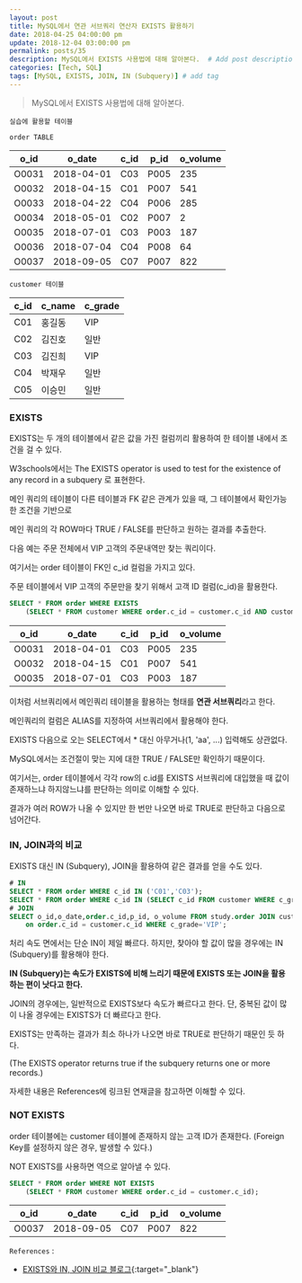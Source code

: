```yaml
---
layout: post
title: MySQL에서 연관 서브쿼리 연산자 EXISTS 활용하기 
date: 2018-04-25 04:00:00 pm
update: 2018-12-04 03:00:00 pm
permalink: posts/35
description: MySQL에서 EXISTS 사용법에 대해 알아본다.  # Add post description (optional)
categories: [Tech, SQL]
tags: [MySQL, EXISTS, JOIN, IN (Subquery)] # add tag
---
```


> MySQL에서 EXISTS 사용법에 대해 알아본다.

`실습에 활용할 테이블`

`order TABLE`

| o_id  | o_date     | c_id | p_id | o_volume |
|-------|------------|------|------|----------|
| O0031 | 2018-04-01 | C03  | P005 |      235 |
| O0032 | 2018-04-15 | C01  | P007 |      541 |
| O0033 | 2018-04-22 | C04  | P006 |      285 |
| O0034 | 2018-05-01 | C02  | P007 |        2 |
| O0035 | 2018-07-01 | C03  | P003 |      187 |
| O0036 | 2018-07-04 | C04  | P008 |       64 |
| O0037 | 2018-09-05 | C07  | P007 |      822 |

`customer 테이블`

| c_id | c_name    | c_grade |
|------|-----------|---------|
| C01  | 홍길동    | VIP     |
| C02  | 김진호    | 일반    |
| C03  | 김진희    | VIP     |
| C04  | 박재우    | 일반    |
| C05  | 이승민    | 일반    |

### EXISTS

EXISTS는 두 개의 테이블에서 같은 값을 가진 컬럼끼리 활용하여 한 테이블 내에서 조건을 걸 수 있다.

W3schools에서는 The EXISTS operator is used to test for the existence of any record in a subquery 로 표현한다.

메인 쿼리의 테이블이 다른 테이블과 FK 같은 관계가 있을 때, 그 테이블에서 확인가능한 조건을 기반으로 

메인 쿼리의 각 ROW마다 TRUE / FALSE를 판단하고 원하는 결과를 추출한다. 

다음 예는 주문 전체에서 VIP 고객의 주문내역만 찾는 쿼리이다.

여기서는 order 테이블이 FK인 c_id 컬럼을 가지고 있다. 

주문 테이블에서 VIP 고객의 주문만을 찾기 위해서 고객 ID 컬럼(c_id)을 활용한다.

``` sql
SELECT * FROM order WHERE EXISTS 
    (SELECT * FROM customer WHERE order.c_id = customer.c_id AND customer.c_grade='VIP');
```

| o_id  | o_date     | c_id | p_id | o_volume |
|-------|------------|------|------|----------|
| O0031 | 2018-04-01 | C03  | P005 |      235 |
| O0032 | 2018-04-15 | C01  | P007 |      541 |
| O0035 | 2018-07-01 | C03  | P003 |      187 |

이처럼 서브쿼리에서 메인쿼리 테이블을 활용하는 형태를 **연관 서브쿼리**라고 한다.

메인쿼리의 컬럼은 ALIAS를 지정하여 서브쿼리에서 활용해야 한다.

EXISTS 다음으로 오는 SELECT에서 * 대신 아무거나(1, 'aa', ...) 입력해도 상관없다. 

MySQL에서는 조건절이 맞는 지에 대한 TRUE / FALSE만 확인하기 때문이다.

여기서는, order 테이블에서 각각 row의 c.id를 EXISTS 서브쿼리에 대입했을 때 값이 존재하느냐 하지않느냐를 판단하는 의미로 이해할 수 있다.

결과가 여러 ROW가 나올 수 있지만 한 번만 나오면 바로 TRUE로 판단하고 다음으로 넘어간다.

### IN, JOIN과의 비교

EXISTS 대신 IN (Subquery), JOIN을 활용하여 같은 결과를 얻을 수도 있다.

``` sql
# IN
SELECT * FROM order WHERE c_id IN ('C01','C03');
SELECT * FROM order WHERE c_id IN (SELECT c_id FROM customer WHERE c_grade='VIP');
# JOIN
SELECT o_id,o_date,order.c_id,p_id, o_volume FROM study.order JOIN customer 
    on order.c_id = customer.c_id WHERE c_grade='VIP';
```

처리 속도 면에서는 단순 IN이 제일 빠르다. 하지만, 찾아야 할 값이 많을 경우에는 IN (Subquery)를 활용해야 한다. 

**IN (Subquery)는 속도가 EXISTS에 비해 느리기 때문에 EXISTS 또는 JOIN을 활용하는 편이 낫다고 한다.**

JOIN의 경우에는, 일반적으로 EXISTS보다 속도가 빠르다고 한다. 단, 중복된 값이 많이 나올 경우에는 EXISTS가 더 빠르다고 한다.

EXISTS는 만족하는 결과가 최소 하나가 나오면 바로 TRUE로 판단하기 때문인 듯 하다.

(The EXISTS operator returns true if the subquery returns one or more records.)

자세한 내용은 References에 링크된 연재글을 참고하면 이해할 수 있다.

### NOT EXISTS

order 테이블에는 customer 테이블에 존재하지 않는 고객 ID가 존재한다. (Foreign Key를 설정하지 않은 경우, 발생할 수 있다.)

NOT EXISTS를 사용하면 역으로 알아낼 수 있다.

``` sql
SELECT * FROM order WHERE NOT EXISTS 
    (SELECT * FROM customer WHERE order.c_id = customer.c_id);
```

| o_id  | o_date     | c_id | p_id | o_volume |
|-------|------------|------|------|----------|
| O0037 | 2018-09-05 | C07  | P007 |      822 |

`References` : 

* [EXISTS와 IN, JOIN 비교 블로그](http://mysqlguru.github.io/mysql/2014/05/22/avoid-mysql-in.html){:target="_blank"}
